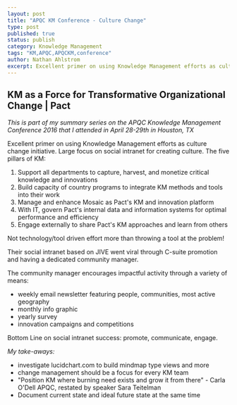 ```yaml
---
layout: post
title: "APQC KM Conference - Culture Change"
type: post
published: true
status: publish
category: Knowledge Management
tags: "KM,APQC,APQCKM,conference"
author: Nathan Ahlstrom
excerpt: Excellent primer on using Knowledge Management efforts as culture change catalyst...
---
```


## KM as a Force for Transformative Organizational Change | Pact

_This is part of my summary series on the APQC Knowledge Management Conference 2016 that I attended in April 28-29th in Houston, TX_

Excellent primer on using Knowledge Management efforts as culture change initiative.  Large focus on social intranet for creating culture.  The five pillars of KM:

1. Support all departments to capture, harvest, and monetize critical knowledge and innovations
2. Build capacity of country programs to integrate KM methods and tools into their work
3. Manage and enhance Mosaic as Pact's KM and innovation platform
4. With IT, govern Pact's internal data and information systems for optimal performance and efficiency
5. Engage externally to share Pact's KM approaches and learn from others

Not technology/tool driven effort more than throwing a tool at the problem!

Their social intranet based on JIVE went viral through C-suite promotion and having a dedicated community manager.

The community manager encourages impactful activity through a variety of means:
- weekly email newsletter featuring people, communities, most active geography
- monthly info graphic
- yearly survey
- innovation campaigns and competitions

Bottom Line on social intranet success: promote, communicate, engage.

_My take-aways:_
<ul>
<li>investigate lucidchart.com to build mindmap type views and more</li>
<li>change management should be a focus for every KM team</li>
<li>"Position KM where burning need exists and grow it from there" - Carla O'Dell APQC, restated by speaker Sara Teitelman</li>
<li>Document current state and ideal future state at the same time</li>
</ul>

